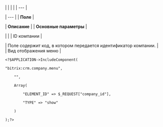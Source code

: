 |  |  |  |
| --- |

| --- |
| **Поле** |

| **Описание** |
| **Основные параметры** |

| |
| ID компании |

| Поле содержит код, в котором передается идентификатор компании. |
| Вид отображения меню |

```
<?$APPLICATION->IncludeComponent(

"bitrix:crm.company.menu",

	"",

	Array(

		"ELEMENT_ID" => $_REQUEST["company_id"],

		"TYPE" => "show"

	)

);?>


```